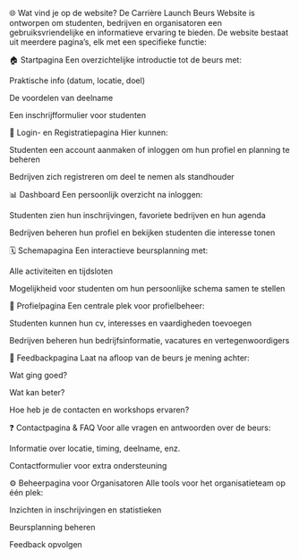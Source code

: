 🌐 Wat vind je op de website?
De Carrière Launch Beurs Website is ontworpen om studenten, bedrijven en organisatoren een gebruiksvriendelijke en informatieve ervaring te bieden. De website bestaat uit meerdere pagina’s, elk met een specifieke functie:

🏠 Startpagina
Een overzichtelijke introductie tot de beurs met:

Praktische info (datum, locatie, doel)

De voordelen van deelname

Een inschrijfformulier voor studenten

🔐 Login- en Registratiepagina
Hier kunnen:

Studenten een account aanmaken of inloggen om hun profiel en planning te beheren

Bedrijven zich registreren om deel te nemen als standhouder

📊 Dashboard
Een persoonlijk overzicht na inloggen:

Studenten zien hun inschrijvingen, favoriete bedrijven en hun agenda

Bedrijven beheren hun profiel en bekijken studenten die interesse tonen

🗓️ Schemapagina
Een interactieve beursplanning met:

Alle activiteiten en tijdsloten

Mogelijkheid voor studenten om hun persoonlijke schema samen te stellen

👤 Profielpagina
Een centrale plek voor profielbeheer:

Studenten kunnen hun cv, interesses en vaardigheden toevoegen

Bedrijven beheren hun bedrijfsinformatie, vacatures en vertegenwoordigers

📝 Feedbackpagina
Laat na afloop van de beurs je mening achter:

Wat ging goed?

Wat kan beter?

Hoe heb je de contacten en workshops ervaren?

❓ Contactpagina & FAQ
Voor alle vragen en antwoorden over de beurs:

Informatie over locatie, timing, deelname, enz.

Contactformulier voor extra ondersteuning

⚙️ Beheerpagina voor Organisatoren
Alle tools voor het organisatieteam op één plek:

Inzichten in inschrijvingen en statistieken

Beursplanning beheren

Feedback opvolgen
